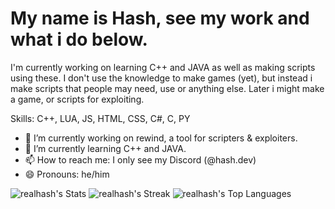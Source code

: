 # My name is Hash, see my work and what i do below.

I'm currently working on learning C++ and JAVA as well as making scripts using these. I don't use the knowledge to make games (yet), but instead i make scripts that people may need, use or anything else. Later i might make a game, or scripts for exploiting.

Skills: C++, LUA, JS, HTML, CSS, C#, C, PY
- 🔭 I’m currently working on rewind, a tool for scripters & exploiters.
- 🌱 I’m currently learning C++ and JAVA.
- 📫 How to reach me: I only see my Discord (@hash.dev)
- 😄 Pronouns: he/him

![realhash's Stats](https://github-readme-stats.vercel.app/api?username=realhash&theme=dracula&show_icons=true&hide_border=true&count_private=true)
![realhash's Streak](https://github-readme-streak-stats.herokuapp.com/?user=realhash&theme=dracula&hide_border=true)
![realhash's Top Languages](https://github-readme-stats.vercel.app/api/top-langs/?username=realhash&theme=dracula&show_icons=true&hide_border=true&layout=compact)
